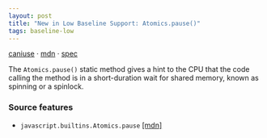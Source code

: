 ```yaml
---
layout: post
title: "New in Low Baseline Support: Atomics.pause()"
tags: baseline-low
---
```


[caniuse](https://caniuse.com/?search=atomics-pause) · [mdn](https://developer.mozilla.org/en-US/search?q=Atomics.pause()) · [spec](https://tc39.es/proposal-atomics-microwait/)

The `Atomics.pause()` static method gives a hint to the CPU that the code calling the method is in a short-duration wait for shared memory, known as spinning or a spinlock.

### Source features

- ``javascript.builtins.Atomics.pause`` [[mdn]](https://developer.mozilla.org/en-US/search?q=javascript.builtins.Atomics.pause)
